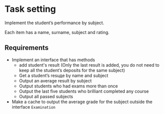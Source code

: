 # Task setting

Implement the student’s performance by subject. 

Each item has a name, surname, subject and rating.

## Requirements
- Implement an interface that has methods
  - add student's result (Only the last result is added, you do not need to keep all the student’s deposits for the same subject)
  - Get a student’s resuде by name and subject
  - Output an average result by subject
  - Output students who had exams more than once
  - Output the last five students who brilliant completed any course
  - Output all passed subjects
- Make a cache to output the average grade for the subject outside the interface `Examination`


